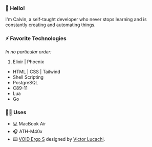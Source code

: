 ### 👋 Hello!

I'm Calvin, a self-taught developer who never stops learning and is constantly creating and automating things.

### ⚡️ Favorite Technologies

_In no particular order:_

1. Elixir | Phoenix
- HTML | CSS | Tailwind
- Shell Scripting
- PostgreSQL
- C89-11
- Lua
- Go

### 🧑‍💻 Uses

- 💻 MacBook Air
- 🎧 ATH-M40x
- ⌨️ [VOID Ergo S](https://github.com/calvinhenderson/qmk_firmware/tree/master/keyboards/void/ergo) designed by [Victor Lucachi](https://github.com/victorlucachi/void_ergo).
